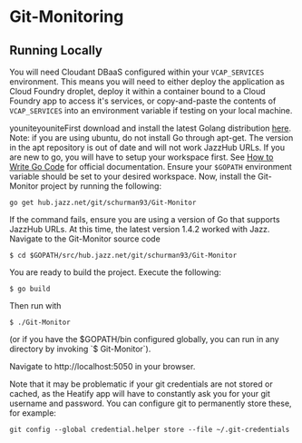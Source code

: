 Git-Monitoring 
==============

Running Locally 
---------------
You will need Cloudant DBaaS configured within your `VCAP_SERVICES` environment. This means you will need to either deploy the application as Cloud Foundry droplet, deploy it within a container bound to a Cloud Foundry app to access it's services, or copy-and-paste the contents of `VCAP_SERVICES` into an environment variable if testing on your local machine. 

youniteyouniteFirst download and install the latest Golang distribution [here](https://golang.org/doc/install#tarball).
Note: if you are using ubuntu, do not install Go through apt-get. The version in the apt repository is out of date and will not work JazzHub URLs.
If you are new to go, you will have to setup your workspace first. See [How to Write Go Code](https://golang.org/doc/code.html) for official documentation.
Ensure your `$GOPATH` environment variable should be set to your desired workspace.
Now, install the Git-Monitor project by running the following:
```
go get hub.jazz.net/git/schurman93/Git-Monitor
```
If the command fails, ensure you are using a version of Go that supports JazzHub URLs. At this time, the latest version 1.4.2 worked with Jazz.
Navigate to the Git-Monitor source code
```
$ cd $GOPATH/src/hub.jazz.net/git/schurman93/Git-Monitor
```
You are ready to build the project. Execute the following:
```
$ go build 
```
Then run with 
```
$ ./Git-Monitor
```
(or if you have the $GOPATH/bin configured globally, you can run in any directory by invoking `$ Git-Monitor`).

Navigate to http://localhost:5050 in your browser. 

Note that it may be problematic if your git credentials are not stored or cached, as the Heatify app will have to constantly ask you for your git username and password.
You can configure git to permanently store these, for example: 
```
git config --global credential.helper store --file ~/.git-credentials
```
